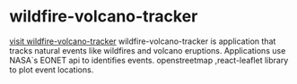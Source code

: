 # wildfire-volcano-tracker
[visit wildfire-volcano-tracker](https://wildfiredetections.web.app/)
wildfire-volcano-tracker is application that tracks natural events like wildfires and volcano eruptions. Applications use NASA`s EONET api to identifies events. openstreetmap ,react-leaflet library to plot event locations.
